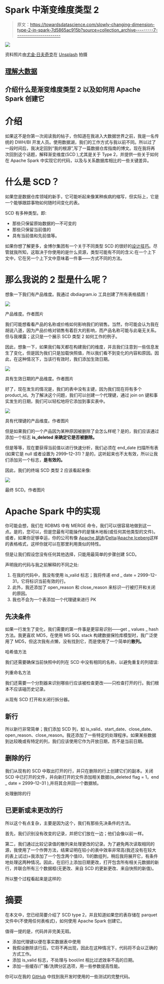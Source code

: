 # Spark 中渐变维度类型 2

> 原文：<https://towardsdatascience.com/slowly-changing-dimension-type-2-in-spark-7d5865ac915b?source=collection_archive---------7----------------------->

![](img/25c566e643f8c3ca07808dc4ed60ea04.png)

资料照片由[尤金·日夫奇克](https://unsplash.com/@eugenezhyvchik?utm_source=unsplash&utm_medium=referral&utm_content=creditCopyText)在 [Unsplash](https://unsplash.com/s/photos/evolution?utm_source=unsplash&utm_medium=referral&utm_content=creditCopyText) 拍摄

## [理解大数据](https://towardsdatascience.com/tagged/making-sense-of-big-data)

## 介绍什么是渐变维度类型 2 以及如何用 Apache Spark 创建它

# 介绍

如果这不是你第一次阅读我的帖子，你知道在我进入大数据世界之前，我是一名传统的 DWH/BI 开发人员。使用数据湖，我们的工作方式与我以前不同。所以过了一段时间后，我决定回到“我的根源”,写了一篇数据仓库指南的博文。现在我将再次回到这个话题，解释渐变维度(SCD ),尤其是关于 Type 2，并提供一些关于如何在 Apache Spark 中实现它的代码，以及与关系数据库相比的一些关键差异。

# 什么是 SCD？

如果您是数据仓库领域的新手，它可能听起来像某种疾病的缩写，但实际上，它是一个能够跟踪事物如何随时间变化的表。

SCD 有多种类型。即:

*   那些只保留原始数据的—不可变的
*   那些只保留当前值的
*   具有当前值和先前值等。

如果你想了解更多，金博尔集团有一个关于不同类型 SCD 的很好的[设计技巧](https://www.kimballgroup.com/2013/02/design-tip-152-slowly-changing-dimension-types-0-4-5-6-7/)。尽管就我所知，这取决于你使用的是什么资源，类型可能有不同的含义:在一个上下文中，它在另一个上下文中意味着一件事——方式不同的方法。

# 那么我说的 2 型是什么呢？

想象一下我们有产品维度。我通过 dbdiagram.io 工具创建了所有表格插图！

![](img/f8f97c9e1d20520ca02ab96cdc6f90ed.png)

产品维度。作者图片

我们可能想看看产品的名称或价格如何影响我们的销售。当然，你可能会认为我在胡说八道，因为产品价格对销售有着巨大的影响，而产品名称可能与此毫无关系。但与我裸露；这只是一个展示 SCD 类型 2 如何工作的例子。

因此，想象一下，如果我们每天都在构建我们的维度，并且我们注意到一些信息发生了变化，但是因为我们只是加载快照值，所以我们看不到变化的内容和原因。因此，在这种情况下，当该行有效时，我们添加生效日期。

![](img/afbed73973fb78efc3dc73a32a6fac6c.png)

具有生效日期的产品维度。作者图片

好了，现在发生的情况是，我们的表中没有主键，因为我们现在将有多个 product_id。为了解决这个问题，我们可以创建一个代理键，通过 join on 键和事实发生的日期，我们可以轻松地将它添加到事实表中。

![](img/e8bda14992afcd18d87300992dcd6d22.png)

具有代理键的产品维度。作者图片

但是如果我们的一个产品因为某种原因被删除了会怎么样呢？是的，我们应该通过添加一个标志 **is_deleted 来确定它是否被删除。**

但是等等，现在要获得当前值以进行快速分析，我们必须在 end_date 扫描所有表(如果它是 null 或者设置为 2999–12–31)？是的，这听起来也不太有效，所以让我们添加另一个标志，**是有效的。**

因此，我们的终端 SCD 类型 2 应该看起来像:

![](img/c6a6a545c71fefc341f53f5fd7069f93.png)

最终 SCD。作者图片

# Apache Spark 中的实现

你可能会想，我们在 RDBMS 中有 MERGE 命令，我们可以很容易地做到这一点。是的，您可以，但是您最有可能操作的是镶木地板(或任何其他类型的文件)。或者，如果你足够幸运，你的公司有像 [Apache 胡迪](https://hudi.apache.org/)/[Delta](https://delta.io/)/[Apache Iceberg](https://iceberg.apache.org/)这样的表格格式，这样你就可以在那里利用类似的特性。

但是让我们假设您没有任何其他选择，只能用最简单的步骤创建 SCD。

声明我的代码与我之前解释的不同之处:

1.  在我的代码中，我没有使用 is_valid 标志；我将传递 end _ date = 2999–12–31，它将标识当前有效的行。
2.  此外，我还添加了 open_reason 和 close_reason 来标识一行被打开和关闭的原因。
3.  我也不会为一个表添加一个代理键来进行 PK

## 先决条件

如果一行发生了变化，我们需要的第一件事是更容易识别——get _ values _ hash 方法。我更喜欢 MD5，在使用 MS SQL stack 构建数据保险库模型时，我广泛使用了 MD5，但这次我有点懒，没有找到它，而是使用了一个简单的**散列。**

哈希值方法

我们还需要确保当前快照中的列在 SCD 中没有相同的名称，以避免重复的列错误:

列重命名方法

我们还需要一个分割器来识别哪些行应该被检查更改——只检查打开的行。我们根本不应该碰历史记录。

从现有 SCD 打开和关闭行拆分器。

## 新行

所以新行非常简单；我们添加 SCD 列，如 is_valid、start_date、close_date、open_reason、close_reason。我还添加了一些特定的处理程序。如果某些数据到达较晚或有特定的列，我们应该使用它作为开放日期，而不是当前日期。

## 删除的行

我们从现有的 SCD 中取出打开的行，并只在删除的行上创建它们的副本。关闭 SCD 中已打开的文件，并向新打开的文件添加相关数据(is_deleted flag = 1，end _ date = 2999–12–31 ),并将其合并回一个数据帧。

处理删除的行

## 已更新或未更改的行

所以这个有点复杂，主要是因为这个，我们有那些先决条件的方法。

首先，我们识别没有改变的记录，并把它们放在一边；他们会像以前一样。

第二，我们通过比较记录值的散列来处理更改的记录。为了避免两次读取相同的源，我使用了一个作弊方法，结果证明在较小的表中效率非常高(我还没有在较大的表上试过)=我添加了一个包含两个值(0，1)的数组列，稍后我将展开它，有条件地处理这两种情况。因此，在旧行上添加日期更改，打开包含所有相关元数据的新行，并联合所有三个数据框(无更改、来自 SCD 的更新更改、来自快照的新值)。

所以整个过程看起来是这样的:

# 摘要

在本文中，您已经简要介绍了 SCD type 2，并且知道如果您的表存储在 parquet 文件中(不使用任何表格式)，如何使用 Apache Spark 创建它。

值得一提的是，代码并非完美无瑕。

*   添加代理键以便在事实数据表中使用
*   我假设删除该行后，它将不再出现，因此在这种情况下，代码将不会以正确的方式工作。
*   添加 is_valid 标志，不处理与 bool/int 相比过滤效率不高的日期。
*   添加一些缓存/广播/洗牌分区选项，用一些参数提高性能。

你可以在我的 [GitHub](https://github.com/TomasPel/BlogPosts/tree/master/slowly_changing_dimension) 中找到我开发时使用的一些测试的完整代码。